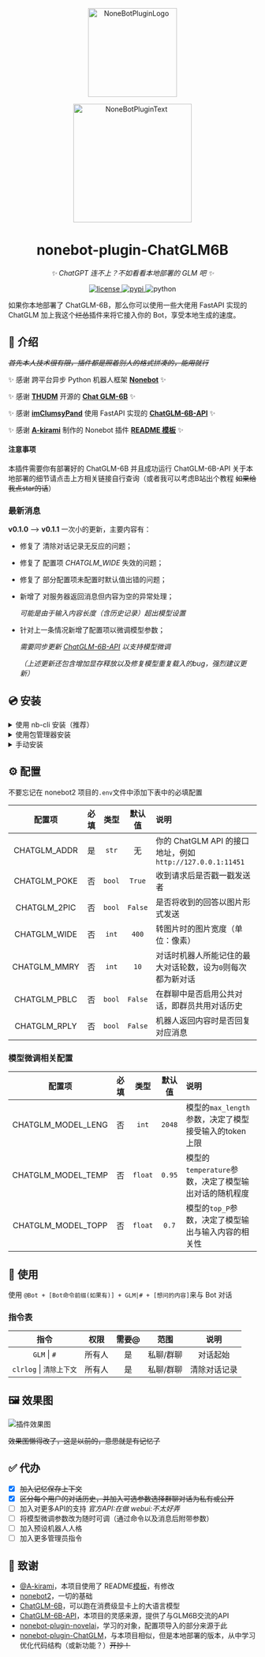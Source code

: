 <div align="center">
  <a href="https://v2.nonebot.dev/store"><img src="https://github.com/A-kirami/nonebot-plugin-template/blob/resources/nbp_logo.png" width="180" height="180" alt="NoneBotPluginLogo"></a>
  <br>
  <p><img src="https://github.com/A-kirami/nonebot-plugin-template/blob/resources/NoneBotPlugin.svg" width="240" alt="NoneBotPluginText"></p>
</div>

<div align="center">

# nonebot-plugin-ChatGLM6B

_✨ ChatGPT 连不上？不如看看本地部署的 GLM 吧 ✨_

<a href="./LICENSE">
    <img src="https://img.shields.io/github/license/QNLanYang/nonebot_plugin_ChatGLM6B.svg" alt="license">
</a>
<a href="https://pypi.python.org/pypi/nonebot-plugin-chatglm6b">
    <img src="https://img.shields.io/pypi/v/nonebot-plugin-chatglm6b.svg" alt="pypi">
</a>
<img src="https://img.shields.io/badge/python-3.8+-blue.svg" alt="python">

</div>

如果你本地部署了 ChatGLM-6B，那么你可以使用一些大佬用 FastAPI 实现的 ChatGLM 加上我这个~~烂怂~~插件来将它接入你的 Bot，享受本地生成的速度。

## 📖 介绍

~~_首先本人技术很有限，插件都是照着别人的格式拼凑的，能用就行_~~

✨ 感谢 跨平台异步 Python 机器人框架 **[Nonebot](https://nb2.baka.icu/)** ✨

✨ 感谢 **[THUDM](https://github.com/THUDM)** 开源的 **[Chat GLM-6B](https://huggingface.co/THUDM/chatglm-6b)** ✨

✨ 感谢 **[imClumsyPand](https://github.com/imClumsyPanda)** 使用 FastAPI 实现的 **[ChatGLM-6B-API](https://github.com/imClumsyPanda/ChatGLM-6B-API)** ✨

✨ 感谢 **[A-kirami](https://github.com/A-kirami)** 制作的 Nonebot 插件 **[README 模板](https://github.com/A-kirami/nonebot-plugin-template)** ✨

#### 注意事项

本插件需要你有部署好的 ChatGLM-6B 并且成功运行 ChatGLM-6B-API
关于本地部署的细节请点击上方相关链接自行查询（或者我可以考虑B站出个教程 ~~如果给我点star的话~~）

### 最新消息

**v0.1.0** --> **v0.1.1**
一次小的更新，主要内容有：

- 修复了	清除对话记录无反应的问题；
- 修复了	配置项 *CHATGLM_WIDE* 失效的问题；
- 修复了	部分配置项未配置时默认值出错的问题；
- 新增了	对服务器返回消息但内容为空的异常处理；
  
  *可能是由于输入内容长度（含历史记录）超出模型设置*
- 针对上一条情况新增了配置项以微调模型参数；
  
  *需要同步更新 [ChatGLM-6B-API](https://github.com/imClumsyPanda/ChatGLM-6B-API) 以支持模型微调*
  
  *（上述更新还包含增加显存释放以及修复模型重复载入的bug，强烈建议更新）*


## 💿 安装

<details>
<summary>使用 nb-cli 安装（推荐）</summary>
在 nonebot2 项目的根目录下打开命令行, 输入以下指令即可安装

    nb plugin install nonebot-plugin-chatglm6b

</details>

<details>
<summary>使用包管理器安装</summary>
在 nonebot2 项目的插件目录下, 打开命令行, 根据你使用的包管理器, 输入相应的安装命令

<details>
<summary>pip</summary>

    pip install nonebot-plugin-chatglm6b

</details>

<details>
<summary>pdm</summary>

    pdm add nonebot-plugin-chatglm6b

</details>

<details>
<summary>poetry</summary>

    poetry add nonebot-plugin-chatglm6b

</details>

<details>
<summary>conda</summary>

    conda install nonebot-plugin-chatglm6b

</details>

<details>
<summary>然后，不要忘了下一步是……</summary>
打开 nonebot2 项目根目录下的 `pyproject.toml` 文件, 在 `[tool.nonebot]` 部分追加写入

    plugins = ["nonebot_plugin_chatglm6b"]

</details>
</details>

<details>
<summary>手动安装</summary>
下载最新版本Release或main分支源码，将插件文件夹存放至Bot根目录的`./src/plugins/`目录中
（记得检查Bot根目录的`pyproject.toml`中`[tool.nonebot]` 部分有`plugin_dirs = ["src/plugins"]`
</details>

## ⚙️ 配置

不要忘记在 nonebot2 项目的`.env`文件中添加下表中的必填配置

|    配置项    | 必填 |  类型  | 默认值  | 说明                                                        |
| :----------: | :--: | :----: | :-----: | :---------------------------------------------------------- |
| CHATGLM_ADDR |  是  | `str`  |   无    | 你的 ChatGLM API 的接口地址，例如`http://127.0.0.1:11451`   |
| CHATGLM_POKE |  否  | `bool` | `True`  | 收到请求后是否戳一戳发送者                                  |
| CHATGLM_2PIC |  否  | `bool` | `False` | 是否将收到的回答以图片形式发送                              |
| CHATGLM_WIDE |  否  | `int`  |  `400`  | 转图片时的图片宽度（单位：像素）                            |
| CHATGLM_MMRY |  否  | `int`  |  `10`   | 对话时机器人所能记住的最大对话轮数，设为`0`则每次都为新对话 |
| CHATGLM_PBLC |  否  | `bool` | `False` | 在群聊中是否启用公共对话，即群员共用对话历史                |
| CHATGLM_RPLY |  否  | `bool` | `False` | 机器人返回内容时是否回复对应消息                            |

### 模型微调相关配置

|       配置项       | 必填 |  类型   | 默认值 | 说明                                                  |
| :----------------: | :--: | :-----: | :----: | :---------------------------------------------------- |
| CHATGLM_MODEL_LENG |  否  |  `int`  | `2048` | 模型的`max_length`参数，决定了模型接受输入的token上限 |
| CHATGLM_MODEL_TEMP |  否  | `float` | `0.95` | 模型的`temperature`参数，决定了模型输出对话的随机程度 |
| CHATGLM_MODEL_TOPP |  否  | `float` | `0.7`  | 模型的`top_P`参数，决定了模型输出与输入内容的相关性   |


## 🎉 使用

使用 `@Bot + [Bot命令前缀(如果有)] + GLM|# + [想问的内容]`来与 Bot 对话

### 指令表

|           指令           |  权限  | 需要@ |   范围    |     说明     |
| :----------------------: | :----: | :---: | :-------: | :----------: |
|       `GLM` \| `#`       | 所有人 |  是   | 私聊/群聊 |   对话起始   |
| `clrlog` \| `清除上下文` | 所有人 |  是   | 私聊/群聊 | 清除对话记录 |

## 🖼️ 效果图

![插件效果图](https://raw.githubusercontent.com/QNLanYang/nonebot_plugin_ChatGLM6B/main/.data/%E5%AF%B9%E8%AF%9D%E5%8F%8A%E8%AE%B0%E5%BF%86.png "对话和记忆")

~~效果图懒得改了，这是以前的，意思就是有记忆了~~

## ✅ 代办

- [x] ~~加入记忆保存上下文~~
- [x] ~~区分每个用户的对话历史，并加入可选参数选择群聊对话为私有或公开~~
- [ ] 加入对更多API的支持   *官方API:在做*   *webui:不太好弄*
- [ ] 将模型微调参数改为随时可调（通过命令以及消息后附带参数）
- [ ] 加入预设机器人人格
- [ ] 加入更多管理员指令

## 🌸 致谢

- [@A-kirami](https://github.com/A-kirami)，本项目使用了 README[模板](https://github.com/A-kirami/nonebot-plugin-template)，有修改
- [nonebot2](https://github.com/nonebot/nonebot2)，一切的基础
- [ChatGLM-6B](https://github.com/THUDM/ChatGLM-6B)，可以跑在消费级显卡上的大语言模型
- [ChatGLM-6B-API](https://github.com/imClumsyPanda/ChatGLM-6B-API)，本项目的灵感来源，提供了与GLM6B交流的API
- [nonebot-plugin-novelai](https://github.com/sena-nana/nonebot-plugin-novelai)，学习的对象，配置项导入的部分来源于此
- [nonebot-plugin-ChatGLM](https://github.com/DaoMingze/zhukebot/tree/main/zhukebot/plugins/chatglm)，与本项目相似，但是本地部署的版本，从中学习优化代码结构（或新功能？）~~开抄！~~
